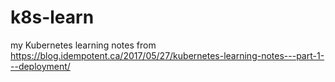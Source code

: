 # k8s-learn

my Kubernetes learning notes from
https://blog.idempotent.ca/2017/05/27/kubernetes-learning-notes---part-1---deployment/